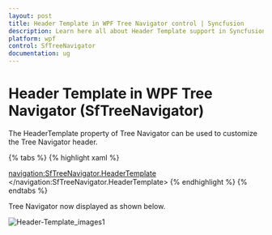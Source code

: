 ```yaml
---
layout: post
title: Header Template in WPF Tree Navigator control | Syncfusion
description: Learn here all about Header Template support in Syncfusion WPF Tree Navigator (SfTreeNavigator) control and more.
platform: wpf
control: SfTreeNavigator 
documentation: ug
---
```


# Header Template in WPF Tree Navigator (SfTreeNavigator)

The HeaderTemplate property of Tree Navigator can be used to customize the Tree Navigator header. 

{% tabs %}
{% highlight xaml %}

<navigation:SfTreeNavigator.HeaderTemplate>
<DataTemplate>
<TextBlock Text="{Binding}" FontStyle="Italic"/>
</DataTemplate>
</navigation:SfTreeNavigator.HeaderTemplate>
{% endhighlight %}
{% endtabs %}

Tree Navigator now displayed as shown below.

![Header-Template_images1](Header-Template_images/Header-Template_img1.png)
